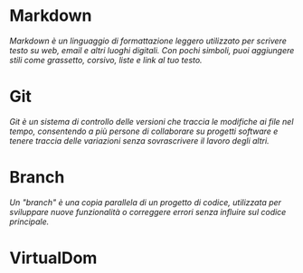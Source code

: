 # Markdown
*Markdown è un linguaggio di formattazione leggero utilizzato per scrivere testo su web, email e altri luoghi digitali. Con pochi simboli, puoi aggiungere stili come grassetto, corsivo, liste e link al tuo testo.*
# Git
*Git è un sistema di controllo delle versioni che traccia le modifiche ai file nel tempo, consentendo a più persone di collaborare su progetti software e tenere traccia delle variazioni senza sovrascrivere il lavoro degli altri.* 
# Branch
*Un "branch" è una copia parallela di un progetto di codice, utilizzata per sviluppare nuove funzionalità o correggere errori senza influire sul codice principale.*
# VirtualDom 